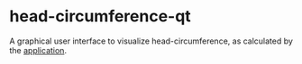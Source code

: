 # head-circumference-qt
A graphical user interface to visualize head-circumference, as calculated by the [application](https://github.com/DavidMagezi/head-circumference-embedded). 
